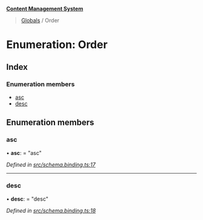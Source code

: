 **[Content Management System](../README.md)**

> [Globals](../globals.md) / Order

# Enumeration: Order

## Index

### Enumeration members

* [asc](order.md#asc)
* [desc](order.md#desc)

## Enumeration members

### asc

•  **asc**:  = "asc"

*Defined in [src/schema.binding.ts:17](https://github.com/simra-co/content-white-label-api/blob/4c549b3/src/schema.binding.ts#L17)*

___

### desc

•  **desc**:  = "desc"

*Defined in [src/schema.binding.ts:18](https://github.com/simra-co/content-white-label-api/blob/4c549b3/src/schema.binding.ts#L18)*
